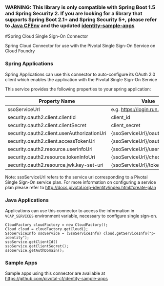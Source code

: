 ### **WARNING: This library is only compatible with Spring Boot 1.5 and Spring Security 2. If you are looking for a library that supports Spring Boot 2.1+ and Spring Security 5+, please refer to [Java CFEnv](https://github.com/pivotal-cf/java-cfenv) and the updated [identity-sample-apps](https://github.com/pivotal-cf/identity-sample-apps)**

#Spring Cloud Single Sign-On Connector

Spring Cloud Connector for use with the Pivotal Single Sign-On Service on Cloud Foundry

### Spring Applications

Spring Applications can use this connector to auto-configure its OAuth 2.0 client
which enables the application with the Pivotal Single Sign-On Service

This service provides the following properties to your spring application:

Property Name  |  Value
-------------- | ------
ssoServiceUrl  |  e.g. https://login.run.pivotal.io
security.oauth2.client.clientId  | client_id
security.oauth2.client.clientSecret | client_secret
security.oauth2.client.userAuthorizationUri  |  {ssoServiceUrl}/oauth/authorize
security.oauth2.client.accessTokenUri  |  {ssoServiceUrl}/oauth/token
security.oauth2.resource.userInfoUri  |  {ssoServiceUrl}/userinfo
security.oauth2.resource.tokenInfoUri  |  {ssoServiceUrl}/check_token
security.oauth2.resource.jwk.key-set-uri  |  {ssoServiceUrl}/token_keys

Note: ssoServiceUrl refers to the service uri corresponding to a Pivotal Single Sign-On service plan. For more information on configuring a service plan please refer to http://docs.pivotal.io/p-identity/index.html#create-plan

### Java Applications

Applications can use this connector to access the information in `VCAP_SERVICES`
environment variable, necessary to configure single sign-on.

```
CloudFactory cloudFactory = new CloudFactory();
Cloud cloud = cloudFactory.getCloud();
SsoServiceInfo ssoService = (SsoServiceInfo) cloud.getServiceInfo("p-identity");
ssoService.getClientId()
ssoService.getClientSecret();
ssoService.getAuthDomain();
```

### Sample Apps

Sample apps using this connector are available at https://github.com/pivotal-cf/identity-sample-apps
